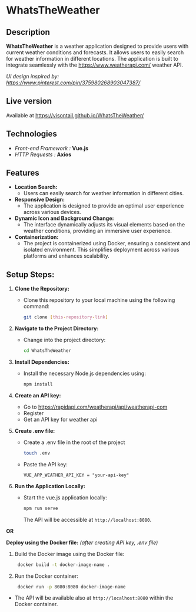 # WhatsTheWeather

## Description
**WhatsTheWeather** is a weather application designed to provide users with current weather conditions and forecasts. It allows users to easily search for weather information in different locations. The application is built to integrate seamlessly with the https://www.weatherapi.com/ weather API.

*UI design inspired by: https://www.pinterest.com/pin/375980268903047387/*

## Live version

Available at https://visontail.github.io/WhatsTheWeather/

## Technologies
- *Front-end Framework :* **Vue.js**
- *HTTP Requests :* **Axios**

## Features
- **Location Search:**
  - Users can easily search for weather information in different cities.
- **Responsive Design:**
  - The application is designed to provide an optimal user experience across various devices.
- **Dynamic Icon and Background Change:**
  - The interface dynamically adjusts its visual elements based on the weather conditions, providing an immersive user experience.
- **Containerization:**
  - The project is containerized using Docker, ensuring a consistent and isolated environment. This simplifies deployment across various platforms and enhances scalability.

## Setup Steps:

1. **Clone the Repository:**
   - Clone this repository to your local machine using the following command:
     ```bash
     git clone [this-repository-link]
     ```

2. **Navigate to the Project Directory:**
   - Change into the project directory:
     ```bash
     cd WhatsTheWeather
     ```

3. **Install Dependencies:**
   - Install the necessary Node.js dependencies using:
     ```bash
     npm install
     ```
4. **Create an API key:**
   - Go to https://rapidapi.com/weatherapi/api/weatherapi-com
   - Register
   - Get an API key for weather api
5. **Create .env file:**
   - Create a .env file in the root of the project
     ```bash
     touch .env
     ```
   - Paste the API key:
     ```
     VUE_APP_WEATHER_API_KEY = "your-api-key"
     ```
6. **Run the Application Locally:**
   - Start the vue.js application locally:
     ```bash
     npm run serve
     ```
     The API will be accessible at `http://localhost:8080`.

**OR**

**Deploy using the Docker file:**
*(after creating API key, .env file)*

   1. Build the Docker image using the Docker file:
      ```bash
       docker build -t docker-image-name .
      ```
   2. Run the Docker container:
      ```bash
       docker run -p 8080:8080 docker-image-name
      ```
  - The API will be available also at `http://localhost:8080` within the Docker container.
